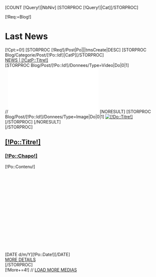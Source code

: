 
[COUNT [!Query!]|NbNiv]
[STORPROC [!Query!]|Cat][/STORPROC]

[!Req:=Blog!]


<div class="last-news">
	<div class="container">
		<h1>Last News</h1>
		<div id="fone">
 			[!Cpt:=0!]
	 		[STORPROC [!Req!]/Post|Po|||tmsCreate|DESC]
				[STORPROC Blog/Categorie/Post/[!Po::Id!]|CatP][/STORPROC]
				<div class="fone-item item-large element [!CatP::Url!]">
					<div class="category">
						<div class="cat-bloc">
							<a href="/[!Systeme::getMenu(Blog/Categorie)!]/[!CatP::Url!]">
								NEWS | [!CatP::Titre!]
							</a>
						</div>
					</div>
					<div class="produits ">
						[STORPROC Blog/Post/[!Po::Id!]/Donnees/Type=Video|Do|0|1]
							<div class="Post-Aff">
								//<iframe width="auto" height="auto" src="[!Domaine!]/[!Do::Fichier!]" frameborder="0" ></iframe>
								[NORESULT]
									[STORPROC Blog/Post/[!Po::Id!]/Donnees/Type=Image|Do|0|1]
										<a href="/[!Systeme::getMenu(Blog/Categorie)!]/[!CatP::Url!]/Post/[!Po::Url!]"><img class="img-responsive" src="/[!Do::Fichier!].mini.570x350.jpg" alt="[!Do::Titre!]"/></a>
									[/STORPROC]
								[/NORESULT]
							</div>
						[/STORPROC]
						<a href="/[!Systeme::getMenu(Blog/Categorie)!]/[!CatP::Url!]/Post/[!Po::Url!]"><div class="BlocCouleur BlocCouleur-[!CatP::Couleur!]">
							<h2>[!Po::Titre!]</h2>
							<h3>[!Po::Chapo!]</h3>
						</div></a>
						<div class="teaser-blog">
							<div class="teaser">
								<div class="texteaser" [IF [!HAUTEURBLOCTEXTE!]!=] style="height:290px;"[/IF]> 
									[!Po::Contenu!]
								</div>
								<div class="teaser-info">
									<div class="date">[DATE d/m/Y][!Po::Date!][/DATE]</div>
									<div class="more-BlocCouleur-[!CatP::Couleur!]"><a href="/[!Systeme::getMenu(Blog/Categorie)!]/[!CatP::Url!]/Post/[!Po::Url!]">MORE DETAILS</a></div>
								</div>
							</div>
						</div>
					</div>
				</div>
			[/STORPROC]
		</div> 
	</div>
</div>  
<div class="container">
	<div class="load-more">
		[!More+=4!]
//		<a href="/[!Lien!]?More=[!More!]"  class="btn-more-Media btn-primary">LOAD MORE MEDIAS</a>
	</div> 
</div>

<script type="text/javascript">
	$('#fone').isotope({
  		// options
		[IF [!NbNiv!]=1]
		 	filter: '.[!CatP::Url!]'
		[/IF]
	});

	$('#filters a').click(function(){
		$('#filters a.filteractive').removeClass('filteractive');
		var selector = $(this).attr('data-filter');
		$('#fone').isotope({ filter: selector });
		$(this).addClass('filteractive');
		return false;
	});


</script>
